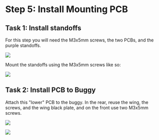 # Step 5: Install Mounting PCB

## Task 1: Install standoffs

For this step you will need the M3x5mm screws, the two PCBs, and the purple standoffs.

![](../../.gitbook/assets/IMG\_5962.JPEG)

Mount the standoffs using the M3x5mm screws like so:

![](../../.gitbook/assets/IMG\_5963.JPEG)

## Task 2: Install PCB to Buggy

Attach this "lower" PCB to the buggy. In the rear,  reuse the wing, the screws, and the wing black plate, and on the front use two M3x5mm screws.

![](../../.gitbook/assets/IMG\_5966.JPEG)

![](../../.gitbook/assets/IMG\_5969.JPEG)
